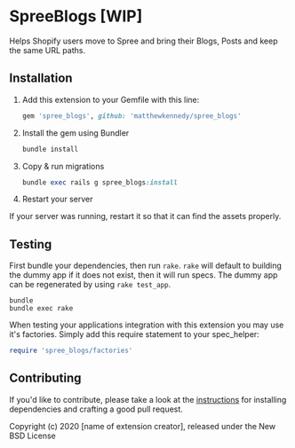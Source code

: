 # SpreeBlogs [WIP]

Helps Shopify users move to Spree and bring their Blogs, Posts and keep the same URL paths.

## Installation

1. Add this extension to your Gemfile with this line:

    ```ruby
    gem 'spree_blogs', github: 'matthewkennedy/spree_blogs'
    ```

2. Install the gem using Bundler

    ```ruby
    bundle install
    ```

3. Copy & run migrations

    ```ruby
    bundle exec rails g spree_blogs:install
    ```

4. Restart your server

  If your server was running, restart it so that it can find the assets properly.

## Testing

First bundle your dependencies, then run `rake`. `rake` will default to building the dummy app if it does not exist, then it will run specs. The dummy app can be regenerated by using `rake test_app`.

```shell
bundle
bundle exec rake
```

When testing your applications integration with this extension you may use it's factories.
Simply add this require statement to your spec_helper:

```ruby
require 'spree_blogs/factories'
```

## Contributing

If you'd like to contribute, please take a look at the
[instructions](CONTRIBUTING.md) for installing dependencies and crafting a good
pull request.

Copyright (c) 2020 [name of extension creator], released under the New BSD License
